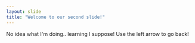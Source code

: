 ```yaml
---
layout: slide
title: "Welcome to our second slide!"
---
```

No idea what I'm doing.. learning I suppose!
Use the left arrow to go back!
